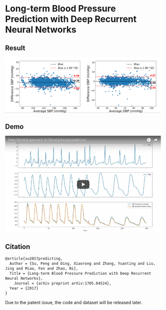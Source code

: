 # Long-term Blood Pressure Prediction with Deep Recurrent Neural Networks


## Result
![](plotResult.png)


## Demo
[![Test example](demo.png)](https://www.youtube.com/watch?v=XrGDeM75zsc&feature=youtu.be)


## Citation
    @article{su2017predicting,
      Author = {Su, Peng and Ding, Xiaorong and Zhang, Yuanting and Liu, Jing and Miao, Fen and Zhao, Ni},
      Title = {Long-term Blood Pressure Prediction with Deep Recurrent Neural Networks},
	    Journal = {arXiv preprint arXiv:1705.04524},
	  Year = {2017}
    }
    
Due to the patent issue, the code and dataset will be released later. 
  
